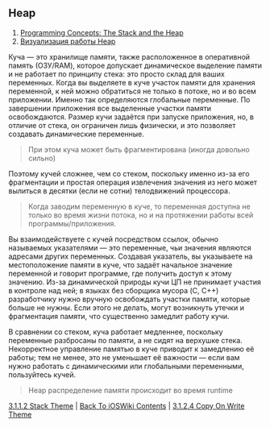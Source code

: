## Heap

1. [Programming Concepts: The Stack and the Heap](https://thecodeboss.dev/2014/10/programming-concepts-the-stack-and-the-heap/)
2. [Визуализация работы Heap](https://www.youtube.com/watch?v=95_CAUC9nvE&ab_channel=DeepuKSasidharan)

Куча — это хранилище памяти, также расположенное в оперативной память (ОЗУ/RAM), которое допускает динамическое выделение памяти и не работает по принципу стека: это просто склад для ваших переменных. Когда вы выделяете в куче участок памяти для хранения переменной, к ней можно обратиться не только в потоке, но и во всем приложении. Именно так определяются глобальные переменные. По завершении приложения все выделенные участки памяти освобождаются. Размер кучи задаётся при запуске приложения, но, в отличие от стека, он ограничен лишь физически, и это позволяет создавать динамические переменные.

> При этом куча может быть фрагментирована (иногда довольно сильно)

Поэтому кучей сложнее, чем со стеком, поскольку именно из-за его фрагментации и простая операция извлечения значения из него может вылиться в десятки (если не сотни) телодвижений процессора.

> Когда заводим переменную в куче, то переменная доступна не только во время жизни потока, но и на протяжении работы всей программы/приложения.

Вы взаимодействуете с кучей посредством ссылок, обычно называемых указателями — это переменные, чьи значения являются адресами других переменных. Создавая указатель, вы указываете на местоположение памяти в куче, что задаёт начальное значение переменной и говорит программе, где получить доступ к этому значению. Из-за динамической природы кучи ЦП не принимает участия в контроле над ней; в языках без сборщика мусора (C, C++) разработчику нужно вручную освобождать участки памяти, которые больше не нужны. Если этого не делать, могут возникнуть утечки и фрагментация памяти, что существенно замедлит работу кучи.

В сравнении со стеком, куча работает медленнее, поскольку переменные разбросаны по памяти, а не сидят на верхушке стека. Некорректное управление памятью в куче приводит к замедлению её работы; тем не менее, это не уменьшает её важности — если вам нужно работать с динамическими или глобальными переменными, пользуйтесь кучей.

> Heap распределение памяти происходит во время runtime

[3.1.1.2 Stack Theme](./3.1.1.1%20RAM.md) | [Back To iOSWiki Contents](https://github.com/eldaroid/iOSWiki) | [3.1.2.4 Copy On Write Theme](./3.1.1.4%20Copy-On-Write.md)

